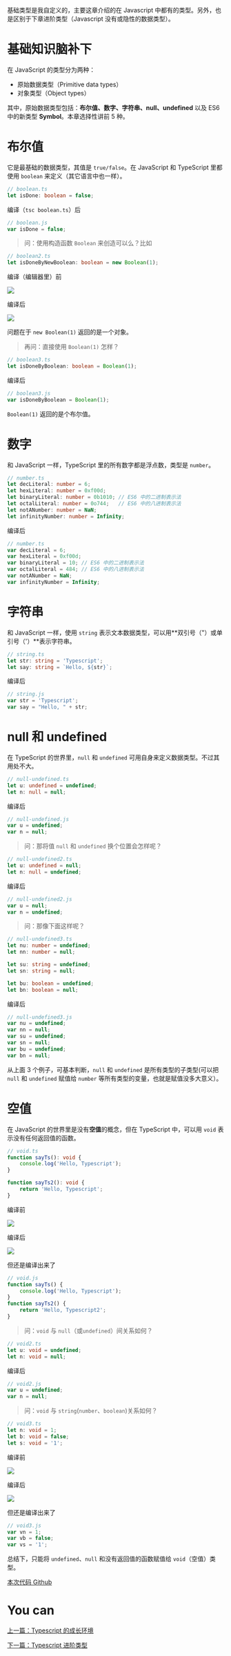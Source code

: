 基础类型是我自定义的，主要这章介绍的在 Javascript 中都有的类型。另外，也是区别于下章进阶类型（Javascript 没有或隐性的数据类型）。

# 基础知识脑补下

在 JavaScript 的类型分为两种：
- 原始数据类型（Primitive data types）
- 对象类型（Object types）

其中，原始数据类型包括：**布尔值、数字、字符串、null、undefined** 以及 ES6 中的新类型 **Symbol**。本章选择性讲前 5 种。

# 布尔值

它是最基础的数据类型，其值是 `true/false`。在 JavaScript 和 TypeScript 里都使用 `boolean` 来定义（其它语言中也一样）。

```typescript
// boolean.ts
let isDone: boolean = false;
```

编译（`tsc boolean.ts`）后

```javascript
// boolean.js
var isDone = false;
```

> 问：使用构造函数 `Boolean` 来创造可以么？比如

```typescript
// boolean2.ts
let isDoneByNewBoolean: boolean = new Boolean(1);
```

编译（编辑器里）前

![](../assets/basic/boolean2-01.png)

编译后

![](../assets/basic/boolean2-02.png)

问题在于 `new Boolean(1)` 返回的是一个对象。

> 再问：直接使用 `Boolean(1)` 怎样？

```typescript
// boolean3.ts
let isDoneByBoolean: boolean = Boolean(1);
```

编译后

```javascript
// boolean3.js
var isDoneByBoolean = Boolean(1);
```

`Boolean(1)` 返回的是个布尔值。


# 数字

和 JavaScript 一样，TypeScript 里的所有数字都是浮点数，类型是 `number`。

```typescript
// number.ts
let decLiteral: number = 6;
let hexLiteral: number = 0xf00d;
let binaryLiteral: number = 0b1010; // ES6 中的二进制表示法
let octalLiteral: number = 0o744;   // ES6 中的八进制表示法
let notANumber: number = NaN;
let infinityNumber: number = Infinity;
```

编译后

```javascript
// number.ts
var decLiteral = 6;
var hexLiteral = 0xf00d;
var binaryLiteral = 10; // ES6 中的二进制表示法
var octalLiteral = 484; // ES6 中的八进制表示法
var notANumber = NaN;
var infinityNumber = Infinity;
```

# 字符串

和 JavaScript 一样，使用 `string` 表示文本数据类型，可以用**双引号（"）或单引号（'）**表示字符串。

```typescript
// string.ts
let str: string = 'Typescript';
let say: string = `Hello, ${str}`;
```

编译后

```javascript
// string.js
var str = 'Typescript';
var say = "Hello, " + str;
```

# null 和 undefined

在 TypeScript 的世界里，`null` 和 `undefined` 可用自身来定义数据类型。不过其用处不大。

```typescript
// null-undefined.ts
let u: undefined = undefined;
let n: null = null;
```

编译后

```javascript
// null-undefined.js
var u = undefined;
var n = null;
```

> 问：那将值 `null` 和 `undefined` 换个位置会怎样呢？

```typescript
// null-undefined2.ts
let u: undefined = null;
let n: null = undefined;
```

编译后

```javascript
// null-undefined2.js
var u = null;
var n = undefined;
```

> 问：那像下面这样呢？

```typescript
// null-undefined3.ts
let nu: number = undefined;
let nn: number = null;

let su: string = undefined;
let sn: string = null;

let bu: boolean = undefined;
let bn: boolean = null;
```

编译后

```javascript
// null-undefined3.js
var nu = undefined;
var nn = null;
var su = undefined;
var sn = null;
var bu = undefined;
var bn = null;
```

从上面 3 个例子，可基本判断，`null` 和 `undefined` 是所有类型的子类型(可以把 `null` 和 `undefined` 赋值给 `number` 等所有类型的变量，也就是赋值没多大意义）。

# 空值

在 JavaScript 的世界里是没有**空值**的概念，但在 TypeScript 中，可以用 `void` 表示没有任何返回值的函数。

```typescript
// void.ts
function sayTs(): void {
    console.log('Hello, Typescript');
}

function sayTs2(): void {
    return 'Hello, Typescript';
}
```

编译前

![](../assets/basic/void-01.png)

编译后

![](../assets/basic/void-02.png)

但还是编译出来了

```javascript
// void.js
function sayTs() {
    console.log('Hello, Typescript');
}
function sayTs2() {
    return 'Hello, Typescript2';
}
```

> 问：`void` 与 `null`（或`undefined`）间关系如何？

```typescript
// void2.ts
let u: void = undefined;
let n: void = null;
```

编译后

```javascript
// void2.js
var u = undefined;
var n = null;
```

> 问：`void` 与 `string`(`number`、`boolean`)关系如何？

```typescript
// void3.ts
let n: void = 1;
let b: void = false;
let s: void = '1';
```

编译前

![](../assets/basic/void3-01.png)

编译后

![](../assets/basic/void3-02.png)

但还是编译出来了

```javascript
// void3.js
var vn = 1;
var vb = false;
var vs = '1';
```

总结下，只能将 `undefined`、`null` 和没有返回值的函数赋值给 `void`（空值）类型。

[本次代码 Github](https://github.com/ruizhengyun/typescript-note/tree/feature_v.0.0.2_20190620/notes/2019-06-20)

# You can

[上一篇：Typescript 的成长环境](../introduction/env.md)

[下一篇：Typescript 进阶类型](./advanced.md)
